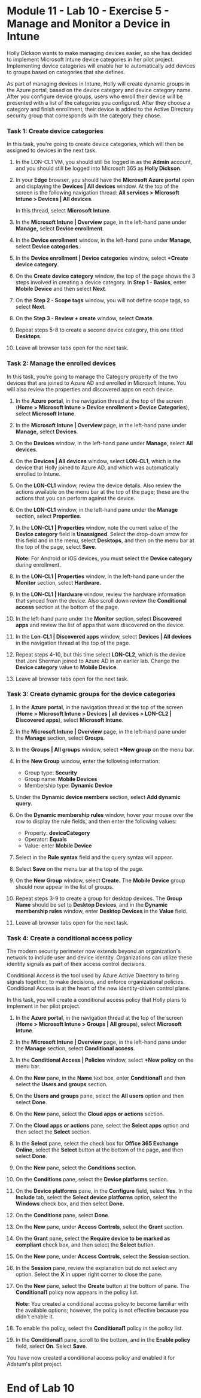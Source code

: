 # Module 11 - Lab 10 - Exercise 5 - Manage and Monitor a Device in Intune

Holly Dickson wants to make managing devices easier, so she has decided to implement Microsoft Intune device categories in her pilot project. Implementing device categories will enable her to automatically add devices to groups based on categories that she defines.

As part of managing devices in Intune, Holly will create dynamic groups in the Azure portal, based on the device category and device category name. After you configure device groups, users who enroll their device will be presented with a list of the categories you configured. After they choose a category and finish enrollment, their device is added to the Active Directory security group that corresponds with the category they chose.

### Task 1: Create device categories
In this task, you're going to create device categories, which will then be assigned to devices in the next task.

1. In the LON-CL1 VM, you should still be logged in as the **Admin** account, and you should still be logged into Microsoft 365 as **Holly Dickson**.
2. In your **Edge** browser, you should have the **Microsoft Azure portal** open and displaying the **Devices | All devices** window. At the top of the screen is the following navigation thread: **All services > Microsoft Intune > Devices | All devices**. <br/>

   In this thread, select **Microsoft Intune**.
3. In the **Microsoft Intune | Overview** page, in the left-hand pane under **Manage,** select **Device enrollment**.
4. In the **Device enrollment** window, in the left-hand pane under **Manage**, select **Device categories.**
5. In the **Device enrollment | Device categories** window, select **+Create device category**.
6. On the **Create device category** window, the top of the page shows the 3 steps involved in creating a device category. In **Step 1 - Basics**, enter **Mobile Device** and then select **Next**.
7. On the **Step 2 - Scope tags** window, you will not define scope tags, so select **Next**. 
8. On the **Step 3 - Review + create** window, select **Create**.
9. Repeat steps 5-8 to create a second device category, this one titled **Desktops**.
10. Leave all browser tabs open for the next task.

### Task 2: Manage the enrolled devices
In this task, you're going to manage the Category property of the two devices that are joined to Azure AD and enrolled in Microsoft Intune. You will also review the properties and discovered apps on each device.

1. In the **Azure portal**, in the navigation thread at the top of the screen (**Home > Microsoft Intune > Device enrollment > Device Categories**), select **Microsoft Intune**.
2. In the **Microsoft Intune | Overview** page, in the left-hand pane under **Manage,** select **Devices**.
3. On the **Devices** window, in the left-hand pane under **Manage**, select **All devices**.
4. On the **Devices | All devices** window, select **LON-CL1**, which is the device that Holly joined to Azure AD, and which was automatically enrolled to Intune.
5. On the **LON-CL1** window, review the device details. Also review the actions available on the menu bar at the top of the page; these are the actions that you can perform against the device.
6. On the **LON-CL1** window, in the left-hand pane under the **Manage** section, select **Properties**. 
7. In the **LON-CL1 | Properties** window, note the current value of the **Device category** field is **Unassigned**. Select the drop-down arrow for this field and in the menu, select **Desktops**, and then on the menu bar at the top of the page, select **Save**.<br/>

    **Note:** For Android or iOS devices, you must select the **Device category** during enrollment.
8. In the **LON-CL1 | Properties** window, in the left-hand pane under the **Monitor** section, select **Hardware.**
9. In the **LON-CL1 | Hardware** window, review the hardware information that synced from the device. Also scroll down review the **Conditional access** section at the bottom of the page.
10. In the left-hand pane under the **Monitor** section, select **Discovered apps** and review the list of apps that were discovered on the device.
11. In the **Lon-CL1 | Discovered apps** window, select **Devices | All devices** in the navigation thread at the top of the page.
12. Repeat steps 4-10, but this time select **LON-CL2**, which is the device that Joni Sherman joined to Azure AD in an earlier lab. Change the **Device category** value to **Mobile Device**.
13. Leave all browser tabs open for the next task.


### Task 3: Create dynamic groups for the device categories

1. In the **Azure portal**, in the navigation thread at the top of the screen (**Home > Microsoft Intune > Devices | all devices > LON-CL2 | Discovered apps**), select **Microsoft Intune**.
2. In the **Microsoft Intune | Overview** page, in the left-hand pane under the **Manage** section, select **Groups**.
3. In the **Groups | All groups** window, select **+New group** on the menu bar.
4. In the **New Group** window, enter the following information:

    - Group type: **Security**
    - Group name: **Mobile Devices**
    - Membership type: **Dynamic Device**

5. Under the **Dynamic device members** section, select **Add dynamic query**.
6. On the **Dynamic membership rules** window, hover your mouse over the row to display the rule fields, and then enter the following values:

    - Property:   **deviceCategory**
    - Operator: **Equals**
    - Value: enter **Mobile Device**

7. Select in the **Rule syntax** field and the query syntax will appear.
8. Select **Save** on the menu bar at the top of the page.
9. On the **New Group** window, select **Create.** The **Mobile Device** group should now appear in the list of groups.
10. Repeat steps 3-9 to create a group for desktop devices. The **Group Name** should be set to **Desktop Devices**, and in the **Dynamic membership rules** window, enter **Desktop Devices** in the **Value** field.
11. Leave all browser tabs open for the next task.


### Task 4: Create a conditional access policy
The modern security perimeter now extends beyond an organization's network to include user and device identity. Organizations can utilize these identity signals as part of their access control decisions.

Conditional Access is the tool used by Azure Active Directory to bring signals together, to make decisions, and enforce organizational policies. Conditional Access is at the heart of the new identity-driven control plane.

In this task, you will create a conditional access policy that Holly plans to implement in her pilot project. 

1. In the **Azure portal**, in the navigation thread at the top of the screen (**Home > Microsoft Intune > Groups | All groups**), select **Microsoft Intune**.
2. In the **Microsoft Intune | Overview** page, in the left-hand pane under the **Manage** section, select **Conditional access**.
3. In the **Conditional Access | Policies** window, select **+New policy** on the menu bar.
4. On the **New** pane, in the **Name** text box, enter **Conditional1** and then select the **Users and groups** section.
5. On the **Users and groups** pane, select the **All users** option and then select **Done**.
6. On the **New** pane, select the **Cloud apps or actions** section.
7. On the **Cloud apps or actions** pane, select the **Select apps** option and then select the **Select** section.
8. In the **Select** pane, select the check box for **Office 365 Exchange Online**, select the **Select** button at the bottom of the page, and then select **Done**.
9. On the **New** pane, select the **Conditions** section.
10. On the **Conditions** pane, select the **Device platforms** section.
11. On the **Device platforms** pane, in the **Configure** field, select **Yes**. In the **Include** tab, select the **Select device platforms** option, select the **Windows** check box, and then select **Done.**
12. On the **Conditions** pane, select **Done**.
13. On the **New** pane, under **Access Controls**, select the **Grant** section.
14.  On the **Grant** pane, select the **Require device to be marked as compliant** check box, and then select the **Select** button.
15. On the **New** pane, under **Access Controls**, select the **Session** section.
16. In the **Session** pane, review the explanation but do not select any option. Select the **X** in upper right corner to close the pane.
17. On the **New** pane, select the **Create** button at the bottom of pane. The **Conditional1** policy now appears in the policy list.<br/>

    **Note:** You created a conditional access policy to become familiar with the available options; however, the policy is not effective because you didn't enable it.
18. To enable the policy, select the **Conditional1** policy in the policy list.  
19. In the **Conditional1** pane, scroll to the bottom, and in the **Enable policy** field, select **On**. Select **Save**.

You have now created a conditional access policy and enabled it for Adatum's pilot project.


# End of Lab 10
